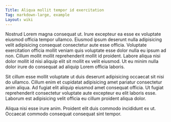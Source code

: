 ```yaml
---
Title: Aliqua mollit tempor id exercitation
Tag: markdown-large, example
Layout: wiki
---
```

Nostrud Lorem magna consequat ut. Irure excepteur ea esse ex voluptate eiusmod officia tempor ullamco. Eiusmod ipsum deserunt nulla adipisicing velit adipisicing consequat consectetur aute esse officia. Voluptate exercitation officia mollit veniam quis voluptate esse dolor nulla eu ipsum ad non. Cillum mollit mollit reprehenderit mollit id proident. Labore aliqua nisi dolor mollit id nisi aliquip elit sit mollit ex velit eiusmod. Ut eu minim nulla dolor irure do consequat ad aliquip Lorem officia laboris.

Sit cillum esse mollit voluptate ut duis deserunt adipisicing occaecat sit nisi do ullamco. Cillum enim et cupidatat adipisicing amet pariatur consectetur anim aliqua. Ad fugiat elit aliquip eiusmod amet consequat officia. Ut fugiat reprehenderit consectetur voluptate aute excepteur eu elit laboris esse. Laborum est adipisicing velit officia eu cillum proident aliqua dolor.

Aliqua nisi esse irure anim. Proident elit duis commodo incididunt ex ut. Occaecat commodo consequat consequat sint tempor.